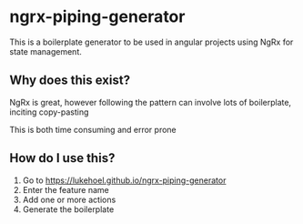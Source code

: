 # ngrx-piping-generator
This is a boilerplate generator to be used in angular projects using NgRx for state management.
## Why does this exist?
NgRx is great, however following the pattern can involve lots of boilerplate, inciting copy-pasting

This is both time consuming and error prone
## How do I use this?
1. Go to https://lukehoel.github.io/ngrx-piping-generator
2. Enter the feature name
3. Add one or more actions
4. Generate the boilerplate

